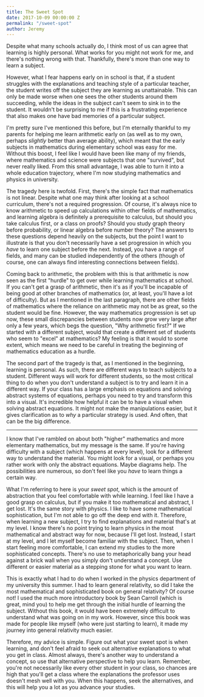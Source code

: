 ```yaml
---
title: The Sweet Spot
date: 2017-10-09 00:00:00 Z
permalink: "/sweet-spot"
author: Jeremy
---
```


Despite what many schools actually do, I think most of us can agree that learning is highly personal. What works for you might not work for me, and there's nothing wrong with that. Thankfully, there's more than one way to learn a subject.

However, what I fear happens early on in school is that, if a student struggles with the explanations and teaching style of a particular teacher, the student writes off the subject they are learning as unattainable. This can only be made worse when one sees the other students around them succeeding, while the ideas in the subject can't seem to sink in to the student. It wouldn't be surprising to me if this is a frustrating experience that also makes one have bad memories of a particular subject.

I'm pretty sure I've mentioned this before, but I'm eternally thankful to my parents for helping me learn arithmetic early on (as well as to my own, perhaps *slightly* better than average ability), which meant that the early subjects in mathematics during elementary school was easy for me. Without this boost, I feel like I would have been like many of my friends, where mathematics and science were subjects that one "survived", but never really liked. From this small advantage, I was able to turn it into a whole education trajectory, where I'm now studying mathematics and physics in university.

The tragedy here is twofold. First, there's the simple fact that mathematics is not linear. Despite what one may think after looking at a school curriculum, there's not a required progression. Of course, it's always nice to know arithmetic to speed up calculations within other fields of mathematics, and learning algebra is definitely a prerequisite to calculus, but should you take calculus first, or a class on proofs? Should you study graph theory before probability, or linear algebra before number theory? The answers to these questions depend heavily on the subjects, but the point I want to illustrate is that you don't necessarily have a set progression in which you *have* to learn one subject before the next. Instead, you have a range of fields, and many can be studied independently of the others (though of course, one can always find interesting connections between fields).

Coming back to arithmetic, the problem with this is that arithmetic is now seen as the first "hurdle" to get over while learning mathematics at school. If you can't get a grasp of arithmetic, then it's as if you'll be incapable of being good at other branches of mathematics (or, at least, you'll have a lot of difficulty). But as I mentioned in the last paragraph, there are other fields of mathematics where the reliance on arithmetic may not be as great, so the student would be fine. However, the way mathematics progression is set up now, these small discrepancies between students now grow very large after only a few years, which begs the question, "Why arithmetic first?" If we started with a different subject, would that create a different set of students who seem to "excel" at mathematics? My feeling is that it would to some extent, which means we need to be careful in treating the beginning of mathematics education as a hurdle.

The second part of the tragedy is that, as I mentioned in the beginning, learning is personal. As such, there are different ways to teach subjects to a student. Different ways will work for different students, so the most critical thing to do when you don't understand a subject is to try and learn it in a different way. If your class has a large emphasis on equations and solving abstract systems of equations, perhaps you need to try and transform this into a visual. It's incredible how helpful it can be to have a visual when solving abstract equations. It might not make the manipulations easier, but it gives clarification as to *why* a particular strategy is used. And often, that can be the big difference.

---

I know that I've rambled on about both "higher" mathematics and more elementary mathematics, but my message is the same. If you're having difficulty with a subject (which happens at every level), look for a different way to understand the material. You might look for a visual, or perhaps you rather work with only the abstract equations. Maybe diagrams help. The possibilities are numerous, so don't feel like you *have* to learn things a certain way.

What I'm referring to here is your *sweet spot*, which is the amount of abstraction that you feel comfortable with while learning. I feel like I have a good grasp on calculus, but if you make it too mathematical and abstract, I get lost. It's the same story with physics. I like to have some mathematical sophistication, but I'm not able to go off the deep end with it. Therefore, when learning a new subject, I try to find explanations and material that's at my level. I know there's no point trying to learn physics in the most mathematical and abstract way for now, because I'll get lost. Instead, I start at my level, and I let myself become familiar with the subject. Then, when I start feeling more comfortable, I can extend my studies to the more sophisticated concepts. There's no use to metaphorically bang your head against a brick wall when you simply don't understand a concept. Use different or easier material as a stepping stone for what you want to learn.

This is exactly what I had to do when I worked in the physics department of my university this summer. I had to learn general relativity, so did I take the most mathematical and sophisticated book on general relativity? Of course not! I used the much more introductory book by Sean Carroll (which is great, mind you) to help me get through the initial hurdle of learning the subject. Without this book, it would have been extremely difficult to understand what was going on in my work. However, since this book was made for people like myself (who were just starting to learn), it made my journey into general relativity much easier.

Therefore, my advice is simple. Figure out what your sweet spot is when learning, and don't feel afraid to seek out alternative explanations to what you get in class. Almost always, there's another way to understand a concept, so use that alternative perspective to help you learn. Remember, you're not necessarily like every other student in your class, so chances are high that you'll get a class where the explanations the professor uses doesn't mesh well with you. When this happens, seek the alternatives, and this will help you a lot as you advance your studies.